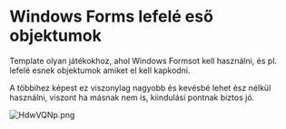 # Windows Forms lefelé eső objektumok

Template olyan játékokhoz, ahol Windows Formsot kell használni, és pl. lefelé esnek objektumok amiket el kell kapkodni.

A többihez képest ez viszonylag nagyobb és kevésbé lehet ész nélkül használni, viszont ha másnak nem is, kiindulási pontnak biztos jó.

![HdwVQNp.png](https://iili.io/HdwVQNp.png)
